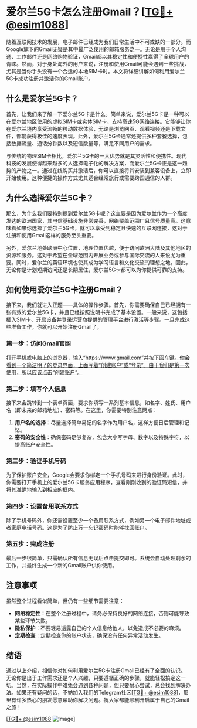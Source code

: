 # 爱尔兰5G卡怎么注册Gmail？[[TG💪+ @esim1088](https://t.me/s/esim1088)]

随着互联网技术的发展，电子邮件已经成为我们日常生活中不可或缺的一部分。而Google旗下的Gmail无疑是其中最广泛使用的邮箱服务之一。无论是用于个人沟通、工作邮件还是网络购物验证，Gmail都以其稳定性和便捷性赢得了全球用户的青睐。然而，对于身处海外的用户来说，注册和使用Gmail可能会遇到一些挑战，尤其是当你手头没有一个合适的本地SIM卡时。本文将详细讲解如何利用爱尔兰5G卡成功注册并激活你的Gmail账户。

## 什么是爱尔兰5G卡？

首先，让我们来了解一下爱尔兰5G卡是什么。简单来说，爱尔兰5G卡是一种可以在爱尔兰地区使用的虚拟SIM卡或实体SIM卡，支持高速5G网络连接。它能够让你在爱尔兰境内享受流畅的移动数据体验，无论是浏览网页、观看视频还是下载文件，都能获得极佳的速度表现。此外，爱尔兰5G卡通常还提供多种套餐选择，包括数据流量、通话分钟数以及短信数量等，满足不同用户的需求。

与传统的物理SIM卡相比，爱尔兰5G卡的一大优势就是其灵活性和便携性。现代科技的发展使得越来越多的人选择电子化的解决方案，而爱尔兰5G卡正是这一趋势的产物之一。通过在线购买并激活后，你可以直接将其安装到兼容设备上，立即开始使用。这种便捷的操作方式尤其适合经常旅行或需要跨国通信的人群。

## 为什么选择爱尔兰5G卡？

那么，为什么我们要特别提到爱尔兰5G卡呢？这主要是因为爱尔兰作为一个高度发达的欧洲国家，其电信基础设施非常完善，网络覆盖范围广且信号质量高。这意味着如果你选择了爱尔兰5G卡，就可以享受到稳定且快速的互联网连接，这对于注册和使用Gmail这样的服务至关重要。

另外，爱尔兰地处欧洲中心位置，地理位置优越，便于访问欧洲大陆及其他地区的资源和服务。这对于希望在全球范围内开展业务或参与国际交流的人来说尤为重要。同时，爱尔兰的英语环境也使其成为学习语言和文化交流的理想之地。因此，无论你是计划短期访问还是长期居住，爱尔兰5G卡都可以为你提供可靠的支持。

## 如何使用爱尔兰5G卡注册Gmail？

接下来，我们就进入正题——具体的操作步骤。首先，你需要确保自己已经拥有一张有效的爱尔兰5G卡，并且已经按照说明书完成了基本设置。一般来说，这包括插入SIM卡、开启设备并登录运营商提供的管理平台进行激活等步骤。一旦完成这些准备工作，你就可以开始注册Gmail了。

### 第一步：访问Gmail官网

打开手机或电脑上的浏览器，输入“https://www.gmail.com”并按下回车键。你会看到一个简洁明了的登录界面，上面写着“创建账户”或“登录”。由于我们是第一次使用，所以应该点击“创建账户”。

### 第二步：填写个人信息

接下来会跳转到一个表单页面，要求你填写一系列基本信息，如名字、姓氏、用户名（即未来的邮箱地址）、密码等。在这里，你需要特别注意两点：

1. **用户名的选择**：尽量选择简单易记的名字作为用户名，这样方便日后管理和记忆。
2. **密码的安全性**：确保密码足够复杂，包含大小写字母、数字以及特殊字符，以提高账户安全性。

### 第三步：验证手机号码

为了保护账户安全，Google会要求你绑定一个手机号码来进行身份验证。此时，你需要打开手机上的爱尔兰5G卡服务应用程序，查看刚刚收到的验证码短信，并将其准确地输入到相应的框内。

### 第四步：设置备用联系方式

除了手机号码外，你还需设置至少一个备用联系方式，例如另一个电子邮件地址或者家庭电话号码。这是为了防止万一忘记密码时能够找回账户。

### 第五步：完成注册

最后一步很简单，只需确认所有信息无误后点击提交即可。系统会自动处理剩余的工作，并最终生成一个新的Gmail账户供你使用。

## 注意事项

虽然整个过程看似简单，但仍有一些细节需要注意：

- **网络稳定性**：在整个注册过程中，请务必保持良好的网络连接，否则可能导致某些环节失败。
- **隐私保护**：不要轻易透露自己的个人信息给他人，以免造成不必要的麻烦。
- **定期检查**：定期检查你的账户状态，确保没有任何异常活动发生。

## 结语

通过以上介绍，相信你对如何利用爱尔兰5G卡注册Gmail已经有了全面的认识。无论你是出于工作需求还是个人兴趣，只要遵循正确的步骤，就能轻松搞定这一切。当然，在实际操作中难免会遇到各种问题，但只要耐心尝试，总会找到解决办法。如果还有疑问的话，不妨加入我们的Telegram社区[[TG💪+ @esim1088](https://t.me/s/esim1088)]，那里有许多热心的朋友愿意帮助你解决问题。祝大家都能顺利开启属于自己的Gmail之旅！

[[TG💪+ @esim1088](https://t.me/s/esim1088) ![Image](https://i.postimg.cc/4NQfJmqS/Snipaste-2025-05-13-00-14-12.png)]